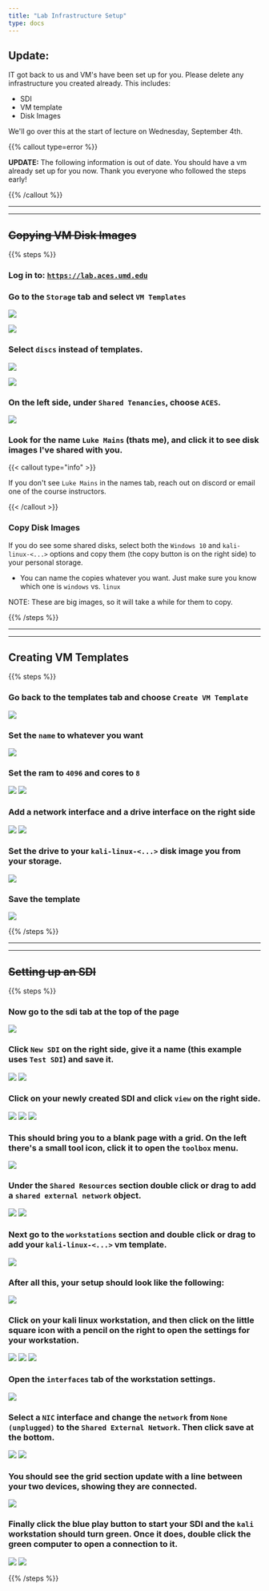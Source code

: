 ```yaml
---
title: "Lab Infrastructure Setup"
type: docs
---
```


## Update:

IT got back to us and VM's have been set up for you. Please delete any
infrastructure you created already. This includes:

- SDI
- VM template
- Disk Images

We'll go over this at the start of lecture on Wednesday, September 4th.

{{% callout type=error %}}

**UPDATE:** The following information is out of date. You should have a vm
already set up for you now. Thank you everyone who followed the steps early!

{{% /callout %}}

---

---

## ~~Copying VM Disk Images~~

{{% steps %}}

### Log in to: [`https://lab.aces.umd.edu`](https://lab.aces.umd.edu)

### Go to the `Storage` tab and select `VM Templates`

![](dashboard.png)

![](vm_temp.png)

### Select `discs` instead of templates.

![](disks.png)

![](disks_2.png)

### On the left side, under `Shared Tenancies`, choose `ACES`.

![](aces_left.png)

### Look for the name `Luke Mains` (thats me), and click it to see disk images I've shared with you.

{{< callout type="info" >}}

If you don't see `Luke Mains` in the names tab, reach out on discord or email
one of the course instructors.

{{< /callout >}}

### Copy Disk Images

If you do see some shared disks, select both the `Windows 10` and
`kali-linux-<...>` options and copy them (the copy button is on the right side)
to your personal storage.

- You can name the copies whatever you want. Just make sure you know which one
  is `windows` vs. `linux`

NOTE: These are big images, so it will take a while for them to copy.

{{% /steps %}}

---

---

## Creating VM Templates

{{% steps %}}

### Go back to the templates tab and choose `Create VM Template`

![](vm_temp2.png)

### Set the `name` to whatever you want

![](name_temp.png)

### Set the ram to `4096` and cores to `8`

![](set_ram.png) ![](set_cores.png)

### Add a network interface and a drive interface on the right side

![](interfaces.png) ![](add_interfaces.png)

### Set the drive to your `kali-linux-<...>` disk image you from your storage.

![](set_drive.png)

### Save the template

![](save.png)

{{% /steps %}}

---

---

## ~~Setting up an SDI~~

{{% steps %}}

### Now go to the sdi tab at the top of the page

![](sdi_tab.png)

### Click `New SDI` on the right side, give it a name (this example uses `Test SDI`) and save it.

![](create_sdi.png) ![](name_sdi.png)

### Click on your newly created SDI and click `view` on the right side.

![](blank_sdi.png) ![](blank_sdi_clicked.png) ![](sdi_view.png)

### This should bring you to a blank page with a grid. On the left there's a small tool icon, click it to open the `toolbox` menu.

![](tool_icon.png)

### Under the `Shared Resources` section double click or drag to add a `shared external network` object.

![](shared_network.png) ![](shared_network2.png)

### Next go to the `workstations` section and double click or drag to add your `kali-linux-<...>` vm template.

![](workstation.png)

### After all this, your setup should look like the following:

![](devices_added.png)

### Click on your kali linux workstation, and then click on the little square icon with a pencil on the right to open the settings for your workstation.

![](kali_click.png) ![](right_panel.png) ![](right_panel_open.png)

### Open the `interfaces` tab of the workstation settings.

![](interfaces_tab.png)

### Select a `NIC` interface and change the `network` from `None (unplugged)` to the `Shared External Network`. Then click save at the bottom.

![](nic_settings.png) ![](save_nic.png)

### You should see the grid section update with a line between your two devices, showing they are connected.

![](connected.png)

### Finally click the blue play button to start your SDI and the `kali` workstation should turn green. Once it does, double click the green computer to open a connection to it.

![](play_button.png) ![](green_vm.png)

{{% /steps %}}
